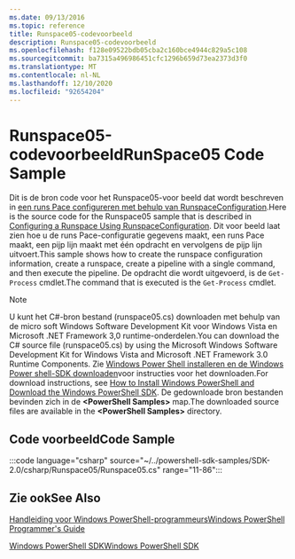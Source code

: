 ```yaml
---
ms.date: 09/13/2016
ms.topic: reference
title: Runspace05-codevoorbeeld
description: Runspace05-codevoorbeeld
ms.openlocfilehash: f128e09522bdb05cba2c160bce4944c829a5c108
ms.sourcegitcommit: ba7315a496986451cfc1296b659d73ea2373d3f0
ms.translationtype: MT
ms.contentlocale: nl-NL
ms.lasthandoff: 12/10/2020
ms.locfileid: "92654204"
---
```

# <a name="runspace05-code-sample"></a><span data-ttu-id="d8e86-103">Runspace05-codevoorbeeld</span><span class="sxs-lookup"><span data-stu-id="d8e86-103">RunSpace05 Code Sample</span></span>

<span data-ttu-id="d8e86-104">Dit is de bron code voor het Runspace05-voor beeld dat wordt beschreven in [een runs Pace configureren met behulp van RunspaceConfiguration](https://msdn.microsoft.com/42681d19-2d05-4975-befd-afb1990e79b2).</span><span class="sxs-lookup"><span data-stu-id="d8e86-104">Here is the source code for the Runspace05 sample that is described in [Configuring a Runspace Using RunspaceConfiguration](https://msdn.microsoft.com/42681d19-2d05-4975-befd-afb1990e79b2).</span></span>
<span data-ttu-id="d8e86-105">Dit voor beeld laat zien hoe u de runs Pace-configuratie gegevens maakt, een runs Pace maakt, een pijp lijn maakt met één opdracht en vervolgens de pijp lijn uitvoert.</span><span class="sxs-lookup"><span data-stu-id="d8e86-105">This sample shows how to create the runspace configuration information, create a runspace, create a pipeline with a single command, and then execute the pipeline.</span></span> <span data-ttu-id="d8e86-106">De opdracht die wordt uitgevoerd, is de `Get-Process` cmdlet.</span><span class="sxs-lookup"><span data-stu-id="d8e86-106">The command that is executed is the `Get-Process` cmdlet.</span></span>

> [!NOTE]
> <span data-ttu-id="d8e86-107">U kunt het C#-bron bestand (runspace05.cs) downloaden met behulp van de micro soft Windows Software Development Kit voor Windows Vista en Microsoft .NET Framework 3,0 runtime-onderdelen.</span><span class="sxs-lookup"><span data-stu-id="d8e86-107">You can download the C# source file (runspace05.cs) by using the Microsoft Windows Software Development Kit for Windows Vista and Microsoft .NET Framework 3.0 Runtime Components.</span></span> <span data-ttu-id="d8e86-108">Zie [Windows Power Shell installeren en de Windows Power shell-SDK downloaden](/powershell/scripting/developer/installing-the-windows-powershell-sdk)voor instructies voor het downloaden.</span><span class="sxs-lookup"><span data-stu-id="d8e86-108">For download instructions, see [How to Install Windows PowerShell and Download the Windows PowerShell SDK](/powershell/scripting/developer/installing-the-windows-powershell-sdk).</span></span>
> <span data-ttu-id="d8e86-109">De gedownloade bron bestanden bevinden zich in de **\<PowerShell Samples>** map.</span><span class="sxs-lookup"><span data-stu-id="d8e86-109">The downloaded source files are available in the **\<PowerShell Samples>** directory.</span></span>

## <a name="code-sample"></a><span data-ttu-id="d8e86-110">Code voorbeeld</span><span class="sxs-lookup"><span data-stu-id="d8e86-110">Code Sample</span></span>

:::code language="csharp" source="~/../powershell-sdk-samples/SDK-2.0/csharp/Runspace05/Runspace05.cs" range="11-86":::

## <a name="see-also"></a><span data-ttu-id="d8e86-111">Zie ook</span><span class="sxs-lookup"><span data-stu-id="d8e86-111">See Also</span></span>

[<span data-ttu-id="d8e86-112">Handleiding voor Windows PowerShell-programmeurs</span><span class="sxs-lookup"><span data-stu-id="d8e86-112">Windows PowerShell Programmer's Guide</span></span>](./windows-powershell-programmer-s-guide.md)

[<span data-ttu-id="d8e86-113">Windows PowerShell SDK</span><span class="sxs-lookup"><span data-stu-id="d8e86-113">Windows PowerShell SDK</span></span>](../windows-powershell-reference.md)
